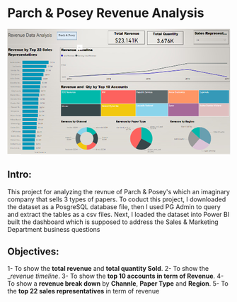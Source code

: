 # Parch & Posey Revenue Analysis

![](Images/Parch&PoseyDashboard.PNG)
## Intro:
This project for analyzing the revnue of Parch & Posey's which an imaginary company that sells 3 types of papers. To coduct this project, I downloaded the dataset as a PosgreSQL database file, then I used PG Admin to query and extract the tables as a csv files. Next, I loaded the dataset into Power BI built the dashboard which is supposed to address the Sales & Marketing Department business questions

## Objectives:
1- To show the __total revenue__ and __total quantity Sold__.
2- To show the __revenue timeline_.
3- To show the __top 10 accounts in term of Revenue__.
4- To show a __revenue break down__ by __Channle__, __Paper Type__ and __Region__.
5- To the __top 22 sales representatives__ in term of revenue
